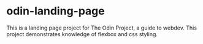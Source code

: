 # odin-landing-page
This is a landing page project for The Odin Project, a guide to webdev. This project demonstrates knowledge of flexbox and css styling.
